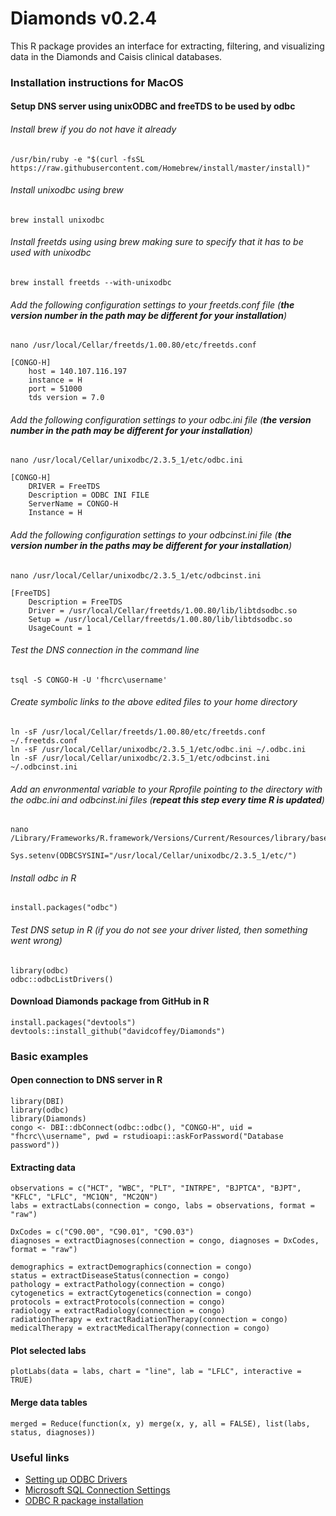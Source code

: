 # Diamonds v0.2.4
This R package provides an interface for extracting, filtering, and visualizing data in the Diamonds and Caisis clinical databases.

### Installation instructions for MacOS

#### Setup DNS server using unixODBC and freeTDS to be used by odbc

###### Install brew if you do not have it already
```
/usr/bin/ruby -e "$(curl -fsSL https://raw.githubusercontent.com/Homebrew/install/master/install)"
```

###### Install unixodbc using brew
```
brew install unixodbc
```

###### Install freetds using using brew making sure to specify that it has to be used with unixodbc
```
brew install freetds --with-unixodbc
```

###### Add the following configuration settings to your freetds.conf file (**the version number in the path may be different for your installation**)
```
nano /usr/local/Cellar/freetds/1.00.80/etc/freetds.conf

[CONGO-H]
	host = 140.107.116.197
	instance = H
	port = 51000
	tds version = 7.0
```

###### Add the following configuration settings to your odbc.ini file (**the version number in the path may be different for your installation**)	
```
nano /usr/local/Cellar/unixodbc/2.3.5_1/etc/odbc.ini

[CONGO-H]
	DRIVER = FreeTDS
	Description = ODBC INI FILE
	ServerName = CONGO-H
	Instance = H
```
###### Add the following configuration settings to your odbcinst.ini file (**the version number in the paths may be different for your installation**)
```
nano /usr/local/Cellar/unixodbc/2.3.5_1/etc/odbcinst.ini

[FreeTDS]
	Description = FreeTDS
	Driver = /usr/local/Cellar/freetds/1.00.80/lib/libtdsodbc.so
	Setup = /usr/local/Cellar/freetds/1.00.80/lib/libtdsodbc.so
	UsageCount = 1
```

###### Test the DNS connection in the command line
```
tsql -S CONGO-H -U 'fhcrc\username'
```

###### Create symbolic links to the above edited files to your home directory
```
ln -sF /usr/local/Cellar/freetds/1.00.80/etc/freetds.conf ~/.freetds.conf
ln -sF /usr/local/Cellar/unixodbc/2.3.5_1/etc/odbc.ini ~/.odbc.ini
ln -sF /usr/local/Cellar/unixodbc/2.3.5_1/etc/odbcinst.ini ~/.odbcinst.ini
```

###### Add an envronmental variable to your Rprofile pointing to the directory with the odbc.ini and odbcinst.ini files (**repeat this step every time R is updated**)
```
nano /Library/Frameworks/R.framework/Versions/Current/Resources/library/base/R/Rprofile

Sys.setenv(ODBCSYSINI="/usr/local/Cellar/unixodbc/2.3.5_1/etc/")
```

###### Install odbc in R
```
install.packages("odbc")
```

###### Test DNS setup in R (if you do not see your driver listed, then something went wrong)
```
library(odbc)
odbc::odbcListDrivers()
```

#### Download Diamonds package from GitHub in R
```
install.packages("devtools")
devtools::install_github("davidcoffey/Diamonds")
```

### Basic examples

#### Open connection to DNS server in R
```
library(DBI)
library(odbc)
library(Diamonds)
congo <- DBI::dbConnect(odbc::odbc(), "CONGO-H", uid = "fhcrc\\username", pwd = rstudioapi::askForPassword("Database password"))
```

#### Extracting data
```
observations = c("HCT", "WBC", "PLT", "INTRPE", "BJPTCA", "BJPT", "KFLC", "LFLC", "MC1QN", "MC2QN")
labs = extractLabs(connection = congo, labs = observations, format = "raw")

DxCodes = c("C90.00", "C90.01", "C90.03")
diagnoses = extractDiagnoses(connection = congo, diagnoses = DxCodes, format = "raw")

demographics = extractDemographics(connection = congo)
status = extractDiseaseStatus(connection = congo)
pathology = extractPathology(connection = congo)
cytogenetics = extractCytogenetics(connection = congo)
protocols = extractProtocols(connection = congo)
radiology = extractRadiology(connection = congo)
radiationTherapy = extractRadiationTherapy(connection = congo)
medicalTherapy = extractMedicalTherapy(connection = congo)
```

#### Plot selected labs
```
plotLabs(data = labs, chart = "line", lab = "LFLC", interactive = TRUE)
```

#### Merge data tables
```
merged = Reduce(function(x, y) merge(x, y, all = FALSE), list(labs, status, diagnoses))
```

### Useful links
* [Setting up ODBC Drivers](http://db.rstudio.com/drivers)
* [Microsoft SQL Connection Settings](http://db.rstudio.com/microsoft-sql-server/)
* [ODBC R package installation](https://github.com/rstats-db/odbc)
